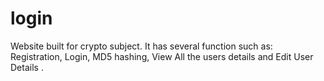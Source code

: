 # login
Website built for crypto subject.
It has several function such as: Registration, Login, MD5 hashing, View All the users details and Edit User Details .
     
